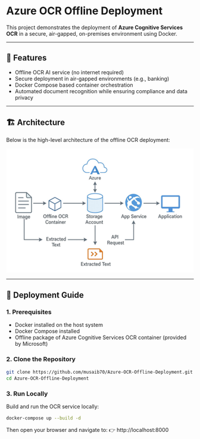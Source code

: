 # Azure OCR Offline Deployment

This project demonstrates the deployment of **Azure Cognitive Services OCR** in a secure, air-gapped, on-premises environment using Docker.

---

## 🚀 Features
- Offline OCR AI service (no internet required)
- Secure deployment in air-gapped environments (e.g., banking)
- Docker Compose based container orchestration
- Automated document recognition while ensuring compliance and data privacy

---

## 🏗️ Architecture

Below is the high-level architecture of the offline OCR deployment:

![Architecture Diagram](docs/architecture-diagram.png)

---

## 📖 Deployment Guide

### 1. Prerequisites
- Docker installed on the host system  
- Docker Compose installed  
- Offline package of Azure Cognitive Services OCR container (provided by Microsoft)  

### 2. Clone the Repository
```bash
git clone https://github.com/musaib70/Azure-OCR-Offline-Deployment.git
cd Azure-OCR-Offline-Deployment
```

### 3. Run Locally

Build and run the OCR service locally:
```bash
docker-compose up --build -d
```
Then open your browser and navigate to:
👉 http://localhost:8000
